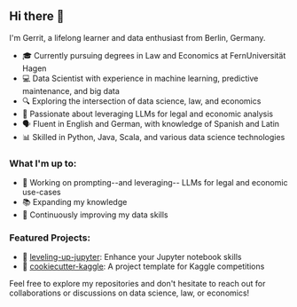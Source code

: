 ## Hi there 👋

I'm Gerrit, a lifelong learner and data enthusiast from Berlin, Germany.

- 🎓 Currently pursuing degrees in Law and Economics at FernUniversität Hagen
- 💻 Data Scientist with experience in machine learning, predictive maintenance, and big data
- 🔍 Exploring the intersection of data science, law, and economics
- 🌟 Passionate about leveraging LLMs for legal and economic analysis
- 🗣️ Fluent in English and German, with knowledge of Spanish and Latin
- 📊 Skilled in Python, Java, Scala, and various data science technologies

### What I'm up to:
- 🔭 Working on prompting--and leveraging-- LLMs for legal and economic use-cases
- 📚 Expanding my knowledge
- 🚀 Continuously improving my data skills

### Featured Projects:

- 🧠 [leveling-up-jupyter](https://github.com/uberwach/leveling-up-jupyter): Enhance your Jupyter notebook skills
- 🍪 [cookiecutter-kaggle](https://github.com/uberwach/cookiecutter-kaggle): A project template for Kaggle competitions

Feel free to explore my repositories and don't hesitate to reach out for collaborations or discussions on data science, law, or economics!
